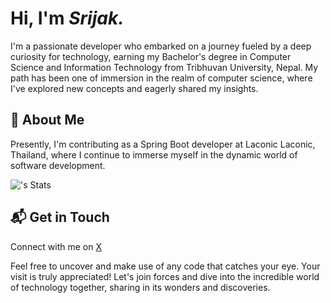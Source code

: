 # Hi, I'm _*Srijak.*_
I'm a passionate developer who embarked on a journey fueled by a deep curiosity for technology, earning my Bachelor's degree in Computer Science and Information Technology from Tribhuvan University, Nepal. My path has been one of immersion in the realm of computer science, where I've explored new concepts and eagerly shared my insights.
## 🚀 About Me
 Presently, I'm contributing as a Spring Boot developer at Laconic Laconic, Thailand, where I continue to immerse myself in the dynamic world of software development.

![<username>'s Stats](https://github-readme-stats.vercel.app/api?username=srijakd&theme=vue-dark&show_icons=true&hide_border=true&count_private=true)

## 📬 Get in Touch

Connect with me on [X](https://twitter.com/srijakd)


Feel free to uncover and make use of any code that catches your eye. Your visit is truly appreciated! Let's join forces and dive into the incredible world of technology together, sharing in its wonders and discoveries.
